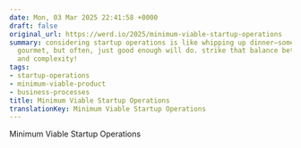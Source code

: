 ```yaml
---
date: Mon, 03 Mar 2025 22:41:58 +0000
draft: false
original_url: https://werd.io/2025/minimum-viable-startup-operations
summary: considering startup operations is like whipping up dinner—sometimes you need
  gourmet, but often, just good enough will do. strike that balance between chaos
  and complexity!
tags:
- startup-operations
- minimum-viable-product
- business-processes
title: Minimum Viable Startup Operations
translationKey: Minimum Viable Startup Operations
---
```


Minimum Viable Startup Operations